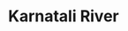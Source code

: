 ---
title: "Karnatali River"
title_bn: "কর্ণতলী নদী"
description: "The river that started from the Bangshi river near Savar and Shingair and ended in the Turag river near Aminbazar is known as Karnatali River."
---